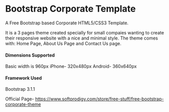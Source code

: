 # Bootstrap Corporate Template

A Free Bootstrap based Corporate HTML5/CSS3 Template.

It is a 3 pages theme created specially for small compaies wanting to create their responsive website with a nice and minimal style. The theme comes with: Home Page, About Us Page and Contact Us page.


#### Dimensions Supported
Basic width is 960px
iPhone- 320x480px
Android- 360x640px


#### Framework Used
Bootstrap 3.1.1


Official Page- https://www.softprodigy.com/store/free-stuff/free-bootstrap-corporate-theme
